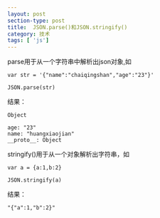 ```yaml
---
layout: post
section-type: post
title:  JSON.parse()和JSON.stringify()
category: 技术
tags: [ 'js']
---
```

parse用于从一个字符串中解析出json对象,如

    var str = '{"name":"chaiqingshan","age":"23"}'

    JSON.parse(str)

结果：

    Object

    age: "23"
    name: "huangxiaojian"
    __proto__: Object



stringify()用于从一个对象解析出字符串，如


    var a = {a:1,b:2}

    JSON.stringify(a)

结果：

    "{"a":1,"b":2}"
